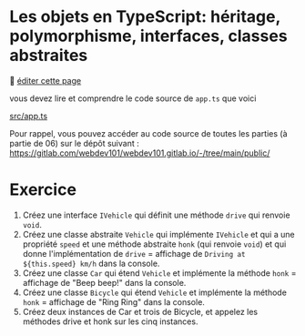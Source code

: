 # Les objets en TypeScript: héritage, polymorphisme, interfaces, classes abstraites

:memo: [éditer cette page](https://gitlab.com/-/ide/project/webdev101/webdev101.gitlab.io/edit/main/-/public/09_objects/README.md)

vous devez lire et comprendre le code source de `app.ts` que voici

[src/app.ts](src/app.ts ':include :type=code typescript')

Pour rappel, vous pouvez accéder au code source de toutes les parties (à partie de 06) sur le dépôt suivant : https://gitlab.com/webdev101/webdev101.gitlab.io/-/tree/main/public/

# Exercice

1. Créez une interface `IVehicle` qui définit une méthode `drive` qui renvoie `void`.
2. Créez une classe abstraite `Vehicle` qui implémente `IVehicle` et qui a une propriété `speed` et une méthode abstraite `honk` (qui renvoie `void`) et qui donne l'implémentation de `drive` = affichage de `Driving at ${this.speed} km/h` dans la console.
3. Créez une classe `Car` qui étend `Vehicle` et implémente la méthode `honk` = affichage de "Beep beep!" dans la console.
4. Créez une classe `Bicycle` qui étend `Vehicle` et implémente la méthode `honk` = affichage de "Ring Ring" dans la console.
5. Créez deux instances de Car et trois de Bicycle, et appelez les méthodes drive et honk sur les cinq instances.